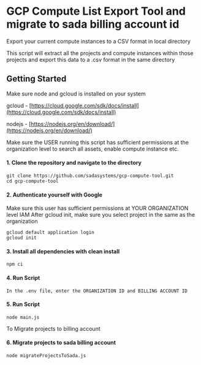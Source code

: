 # GCP Compute List Export Tool and migrate to sada billing account id
Export your current compute instances to a CSV format in local directory

This script will extract all the projects and compute instances within those projects and export this data to a .csv format in the same directory 

## Getting Started
Make sure node and gcloud is installed on your system

gcloud - [https://cloud.google.com/sdk/docs/install](https://cloud.google.com/sdk/docs/install)

nodejs - [https://nodejs.org/en/download/](https://nodejs.org/en/download/)

Make sure the USER running this script has sufficient permissions at the organization level to search all assets, enable compute instance etc.

#### 1. Clone the repository and navigate to the directory
```shell
git clone https://github.com/sadasystems/gcp-compute-tool.git
cd gcp-compute-tool
```
#### 2. Authenticate yourself with Google
Make sure this user has sufficient permissions at YOUR ORGANIZATION level IAM
After gcloud init, make sure you select project in the same as the organization
```shell
gcloud default application login 
gcloud init
```

#### 3. Install all dependencies with clean install
```shell
npm ci
```

#### 4. Run Script
```shell
In the .env file, enter the ORGANIZATION ID and BILLING ACCOUNT ID 
```

#### 5. Run Script
```shell
node main.js
```

To Migrate projects to billing account 

#### 6. Migrate projects to sada billing account
```shell
node migrateProjectsToSada.js
```
